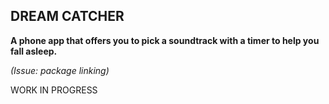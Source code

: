 
## DREAM CATCHER





**A phone app that offers you to pick a soundtrack with a timer to help you 
fall asleep.**

_(Issue: package linking)_

WORK IN PROGRESS

